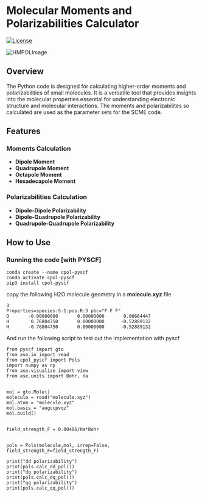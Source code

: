# Molecular Moments and Polarizabilities Calculator

[![License](https://img.shields.io/badge/license-MIT-blue.svg)](https://opensource.org/licenses/MIT)

![HMPOLImage](./img/HMpolImg.jpg)
## Overview

The Python code is designed for calculating higher-order moments and polarizabilities of small molecules. It is a versatile tool that provides insights into the molecular properties essential for understanding electronic structure and molecular interactions. The moments and polarizabilites so calculated are used as the parameter sets for the SCME code. 

## Features

### Moments Calculation
- **Dipole Moment**
- **Quadrupole Moment** 
- **Octapole Moment** 
- **Hexadecapole Moment** 

### Polarizabilities Calculation
- **Dipole-Dipole Polarizability** 
- **Dipole-Quadrupole Polarizability** 
- **Quadrupole-Quadrupole Polarizability** 

## How to Use

### Running the code [with PYSCF]
    conda create --name cpol-pyscf
    conda activate cpol-pyscf
    pip3 install cpol-pyscf


copy the following H2O molecule geometry in a  **molecule.xyz** file

    3
    Properties=species:S:1:pos:R:3 pbc="F F F"
    O       -0.00000000       0.00000000       0.06664447
    H        0.76804750       0.00000000      -0.52889132
    H       -0.76804750       0.00000000      -0.52889132


And run the following script to test out the implementation with pyscf

    from pyscf import gto
    from ase.io import read
    from cpol_pyscf import Pols
    import numpy as np
    from ase.visualize import view
    from ase.units import Bohr, Ha


    mol = gto.Mole()
    molecule = read("molecule.xyz")
    mol.atom = "molecule.xyz" 
    mol.basis = "augccpvqz"
    mol.build()


    field_strength_F = 0.00486/Ha*Bohr


    pols = Pols(molecule,mol, irrep=False, field_strength_F=field_strength_F)

    print("dd polarizability")
    print(pols.calc_dd_pol())
    print("dq polarizability")
    print(pols.calc_dq_pol())
    print("qq polarizability")
    print(pols.calc_qq_pol())
